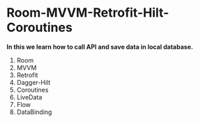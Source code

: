 # Room-MVVM-Retrofit-Hilt-Coroutines

**In this we learn how to call API and save data in local database.**

1. Room
2. MVVM
3. Retrofit
4. Dagger-Hilt
5. Coroutines
6. LiveData
7. Flow
8. DataBinding
